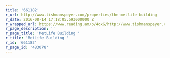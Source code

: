```yaml
---
title: '661182'
r_url: http://www.tishmanspeyer.com/properties/the-metlife-building
r_date: 2016-08-14 17:18:05.593000000 Z
r_wrapped_url: https://www.reading.am/p/4oxG/http://www.tishmanspeyer.com/properties/the-metlife-building
r_page_description: ''
r_page_title: 'MetLife Building '
r_title: 'MetLife Building '
r_id: '661182'
r_page_id: '483078'
---
```


